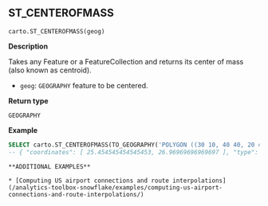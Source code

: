 ## ST_CENTEROFMASS

```sql:signature
carto.ST_CENTEROFMASS(geog)
```

**Description**

Takes any Feature or a FeatureCollection and returns its center of mass (also known as centroid).

* `geog`: `GEOGRAPHY` feature to be centered.

**Return type**

`GEOGRAPHY`

**Example**

```sql
SELECT carto.ST_CENTEROFMASS(TO_GEOGRAPHY('POLYGON ((30 10, 40 40, 20 40, 10 20, 30 10))'));
-- { "coordinates": [ 25.454545454545453, 26.96969696969697 ], "type": "Point" }
```

````hint:info
**ADDITIONAL EXAMPLES**

* [Computing US airport connections and route interpolations](/analytics-toolbox-snowflake/examples/computing-us-airport-connections-and-route-interpolations/)

````
